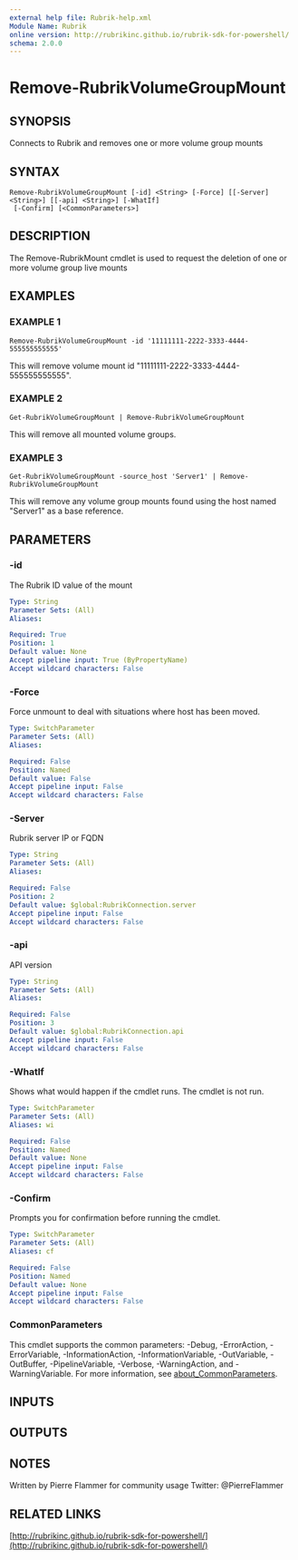```yaml
---
external help file: Rubrik-help.xml
Module Name: Rubrik
online version: http://rubrikinc.github.io/rubrik-sdk-for-powershell/
schema: 2.0.0
---
```


# Remove-RubrikVolumeGroupMount

## SYNOPSIS
Connects to Rubrik and removes one or more volume group mounts

## SYNTAX

```
Remove-RubrikVolumeGroupMount [-id] <String> [-Force] [[-Server] <String>] [[-api] <String>] [-WhatIf]
 [-Confirm] [<CommonParameters>]
```

## DESCRIPTION
The Remove-RubrikMount cmdlet is used to request the deletion of one or more volume group live mounts

## EXAMPLES

### EXAMPLE 1
```
Remove-RubrikVolumeGroupMount -id '11111111-2222-3333-4444-555555555555'
```

This will remove volume mount id "11111111-2222-3333-4444-555555555555".

### EXAMPLE 2
```
Get-RubrikVolumeGroupMount | Remove-RubrikVolumeGroupMount
```

This will remove all mounted volume groups.

### EXAMPLE 3
```
Get-RubrikVolumeGroupMount -source_host 'Server1' | Remove-RubrikVolumeGroupMount
```

This will remove any volume group mounts found using the host named "Server1" as a base reference.

## PARAMETERS

### -id
The Rubrik ID value of the mount

```yaml
Type: String
Parameter Sets: (All)
Aliases:

Required: True
Position: 1
Default value: None
Accept pipeline input: True (ByPropertyName)
Accept wildcard characters: False
```

### -Force
Force unmount to deal with situations where host has been moved.

```yaml
Type: SwitchParameter
Parameter Sets: (All)
Aliases:

Required: False
Position: Named
Default value: False
Accept pipeline input: False
Accept wildcard characters: False
```

### -Server
Rubrik server IP or FQDN

```yaml
Type: String
Parameter Sets: (All)
Aliases:

Required: False
Position: 2
Default value: $global:RubrikConnection.server
Accept pipeline input: False
Accept wildcard characters: False
```

### -api
API version

```yaml
Type: String
Parameter Sets: (All)
Aliases:

Required: False
Position: 3
Default value: $global:RubrikConnection.api
Accept pipeline input: False
Accept wildcard characters: False
```

### -WhatIf
Shows what would happen if the cmdlet runs.
The cmdlet is not run.

```yaml
Type: SwitchParameter
Parameter Sets: (All)
Aliases: wi

Required: False
Position: Named
Default value: None
Accept pipeline input: False
Accept wildcard characters: False
```

### -Confirm
Prompts you for confirmation before running the cmdlet.

```yaml
Type: SwitchParameter
Parameter Sets: (All)
Aliases: cf

Required: False
Position: Named
Default value: None
Accept pipeline input: False
Accept wildcard characters: False
```

### CommonParameters
This cmdlet supports the common parameters: -Debug, -ErrorAction, -ErrorVariable, -InformationAction, -InformationVariable, -OutVariable, -OutBuffer, -PipelineVariable, -Verbose, -WarningAction, and -WarningVariable. For more information, see [about_CommonParameters](http://go.microsoft.com/fwlink/?LinkID=113216).

## INPUTS

## OUTPUTS

## NOTES
Written by Pierre Flammer for community usage
Twitter: @PierreFlammer

## RELATED LINKS

[http://rubrikinc.github.io/rubrik-sdk-for-powershell/](http://rubrikinc.github.io/rubrik-sdk-for-powershell/)


